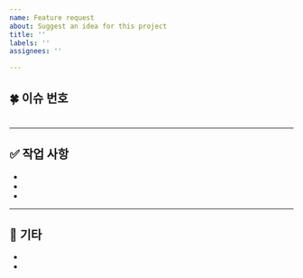 ```yaml
---
name: Feature request
about: Suggest an idea for this project
title: ''
labels: ''
assignees: ''

---
```


## 🍀 이슈 번호
<!-- 이슈 번호를 작성해주세요. 예: #11 -->
#

---

## ✅ 작업 사항
<!-- 작업 내용을 상세히 작성해주세요 -->
- 
- 
- 

---

## 🔔 기타
<!-- 추가적으로 전달하고 싶은 내용 -->
- 
-
